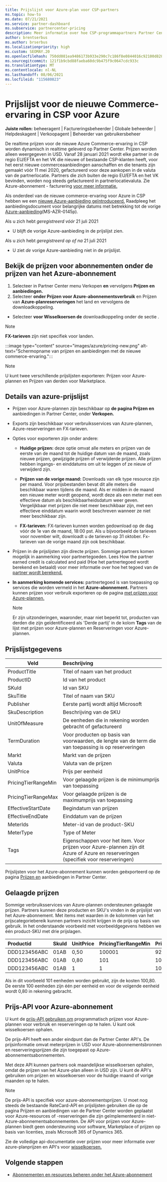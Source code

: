 ```yaml
---
title: Prijslijst voor Azure-plan voor CSP-partners
ms.topic: how-to
ms.date: 07/21/2021
ms.service: partner-dashboard
ms.subservice: partnercenter-pricing
description: Meer informatie over hoe CSP-programmapartners Partner Center om de prijslijst voor abonnementen onder het Azure-plan te bekijken.
author: brentserbus
ms.author: brserbus
ms.localizationpriority: high
ms.custom: SEOMAY.20
ms.openlocfilehash: 750dd081ea9486173b933e290c7c186f8e0844016c92100d828f1fdc0fa765b5
ms.sourcegitcommit: 121f1b9cbd88faeba60dc9b475f9c0647cdc933c
ms.translationtype: MT
ms.contentlocale: nl-NL
ms.lasthandoff: 08/06/2021
ms.locfileid: "115680823"
---
```

# <a name="price-list-for-the-new-commerce-experience-in-csp-for-azure"></a>Prijslijst voor de nieuwe Commerce-ervaring in CSP voor Azure

**Juiste rollen:** beheeragent | Factureringsbeheerder | Globale beheerder | Helpdeskagent | Verkoopagent | Beheerder van gebruikersbeheer

De realtime prijzen voor de nieuwe Azure Commerce-ervaring in CSP worden dynamisch in realtime geleverd op Partner Center. Prijzen worden alleen weergegeven in USD. Vanaf 28 januari 2021 wordt elke partner in de regio EU/EFTA en het VK die nieuwe of bestaande CSP-klanten heeft, voor het eerst nieuwe commerceaanbiedingen aanschaffen en die tenants zijn gemaakt vóór 11 mei 2020, gefactureerd voor deze aankopen in de valuta van de partnerlocatie. Partners die zich buiten de regio EU/EFTA en het VK bevinden, worden nog steeds gefactureerd in partnerlocatievaluta. Zie Azure-abonnement - facturering [voor meer informatie.](azure-plan-billing.md)

Als onderdeel van de nieuwe commerce-ervaring voor Azure in CSP hebben we een [nieuwe Azure-aanbieding geïntroduceerd.](./azure-plan-lp.md) Raadpleeg het aanbiedingsdocument voor belangrijke datums met betrekking tot de vorige [Azure-aanbieding](https://go.microsoft.com/fwlink/p/?linkid=2164140)(MS-AZR-0145p).

Als u zich hebt *geregistreerd vóór* 21 juli 2021
- U blijft de vorige Azure-aanbieding in de prijslijst zien.

Als u zich hebt *geregistreerd op of na* 21 juli 2021
- U ziet *de* vorige Azure-aanbieding niet in de prijslijst.

## <a name="see-pricing-for-subscriptions-under-the-azure-plan-pricing"></a>Bekijk de prijzen voor abonnementen onder de prijzen van het Azure-abonnement

1.  Selecteer in Partner Center menu Verkopen **en** vervolgens **Prijzen en aanbiedingen.**
2.  Selecteer **onder Prijzen voor Azure-abonnementsverbruik** en Prijzen van **Azure-planreserveringen** het land en vervolgens de downloadkoppeling.
   - Selecteer **voor Wisselkoersen de** downloadkoppeling onder de sectie .

   > [!NOTE] 
   > **FX-tarieven** zijn niet specifiek voor landen.

   :::image type="content" source="images/azure/pricing-new.png" alt-text="Schermopname van prijzen en aanbiedingen met de nieuwe commerce-ervaring.":::

   > [!NOTE] 
   > U kunt twee verschillende prijslijsten exporteren: Prijzen voor Azure-plannen en Prijzen van derden voor Marketplace.

## <a name="azure-price-list-specifics"></a>Details van azure-prijslijst

- Prijzen voor Azure-plannen zijn beschikbaar op **de pagina Prijzen en** aanbiedingen in Partner Center, onder **Verkopen.**

- Exports zijn beschikbaar voor verbruiksservices van Azure-plannen, Azure-reserveringen en FX-tarieven.

- Opties voor exporteren zijn onder andere:

  - **Huidige prijzen:** deze optie omvat alle meters en prijzen van de eerste van de maand tot de huidige datum van de maand, zoals nieuwe prijzen, gewijzigde prijzen of verwijderde prijzen. Alle prijzen hebben ingangs- en einddatums om uit te leggen of ze nieuw of verwijderd zijn.

  - **Prijzen van de vorige maand:** Downloads van elk type resource zijn per maand. Voor prijsbestanden bevat dit alle meters die beschikbaar waren tijdens die maand. Als er midden in de maand een nieuwe meter wordt geopend, wordt deze als een meter met een effectieve datum als beschikbaarheidsdatum weer geven. Vergelijkbaar met prijzen die niet meer beschikbaar zijn, met een effectieve einddatum waarin wordt beschreven wanneer ze niet meer beschikbaar zijn.

  - **FX-tarieven:** FX-tarieven kunnen worden gedownload op de dag vóór de 1e van de maand, 18:00 pst. Als u bijvoorbeeld de tarieven voor november wilt, downloadt u de tarieven op 31 oktober. Fx-tarieven van de vorige maand zijn ook beschikbaar.

- Prijzen in de prijslijsten zijn directe prijzen. Sommige partners komen mogelijk in aanmerking voor partnertegoeden. Lees How the partner earned credit is calculated and paid (Hoe het partnertegoed wordt berekend en betaald) voor meer informatie over hoe het tegoed van de [partner wordt berekend.](partner-earned-credit-explanation.md)

- **In aanmerking komende services:** partnertegoed is van toepassing op services die worden vermeld in het **Azure-abonnement.** Partners kunnen prijzen voor verbruik exporteren op de pagina [met prijzen voor Azure-plannen.](https://partner.microsoft.com/commerce/sales)
   > [!NOTE]
   > Er zijn uitzonderingen, waaronder, maar niet beperkt tot, producten van derden die zijn geïdentificeerd als 'Derde partij' in de kolom **Tags** van de lijst met prijzen voor Azure-plannen en Reserveringen voor Azure-plannen.

## <a name="price-list-data"></a>Prijslijstgegevens

|**Veld**   |**Beschrijving**   |
|--------------------------|:---------------------------|
|ProductTitle  |Titel of naam van het product|
|ProductID   |Id van het product|
|SKuId|Id van SKU|
|SkuTitle|Titel of naam van SKU|
|Publisher|Eerste partij wordt altijd Microsoft|
|SkuDescription|Beschrijving van de SKU|
|UnitOfMeasure|De eenheden die in rekening worden gebracht of gefactureerd|
|TermDuration|Voor producten op basis van voorwaarden, de lengte van de term die van toepassing is op reserveringen|
|Markt|Markt van de prijzen|
|Valuta|Valuta van de prijzen|
|UnitPrice|Prijs per eenheid|
|PricingTierRangeMin|Voor gelaagde prijzen is de minimumprijs van toepassing|
|PricingTierRangeMax|Voor gelaagde prijzen is de maximumprijs van toepassing|
|EffectiveStartDate|Begindatum van prijzen|
|EffectiveEndDate|Einddatum van de prijzen|
|MeterIds|Meter-id van de product-SKU|
|MeterType|Type of Meter|
|Tags|Eigenschappen voor het item. Voor prijzen voor Azure-plannen zijn dit Azure of Azure en reserveringen (specifiek voor reserveringen)|

Prijslijsten voor het Azure-abonnement kunnen worden geëxporteerd op de pagina [Prijzen en](https://partner.microsoft.com/dashboard/sell/pricingandoffers) aanbiedingen in Partner Center.

## <a name="tiered-pricing"></a>Gelaagde prijzen

Sommige verbruiksservices van Azure-plannen ondersteunen gelaagde prijzen. Partners kunnen deze producten en SKU's vinden in de prijslijst van het Azure-abonnement. Met items met waarden in de kolommen van het prijscategoriebereik kunnen partners inzicht krijgen in de prijs op basis van gebruik. In het onderstaande voorbeeld met voorbeeldgegevens hebben we één product-SKU met drie prijslagen.

|**Productid**   |**SkuId**   |**UnitPrice**   |**PricingTierRangeMin**   |**PricingTierRangeMax**   |
|:---------------|:-----------|:---------------|:-------------------------|:-------------------------|
|DDD123456ABC|01AB|0,50|100001|9223372036854780000|
|DDD123456ABC|01AB|0,80|101|100000|
|DDD123456ABC|01AB|1|1|100|

Als in dit voorbeeld 101 eenheden worden gebruikt, zijn de kosten 100,80. De eerste 100 eenheden zijn één per eenheid en voor de volgende eenheid wordt 0,80 in rekening gebracht.

## <a name="pricing-api-for-azure-plan"></a>Prijs-API voor Azure-abonnement

U kunt de [prijs-API gebruiken om](/partner/develop/pricing) programmatisch prijzen voor Azure-plannen voor verbruik en reserveringen op te halen. U kunt ook wisselkoersen ophalen.

De prijs-API heeft een ander eindpunt dan de Partner Center API's. De prijsinformatie omvat meterprijzen in USD voor Azure-abonnementsbronnen en reserveringsprijzen die zijn toegepast op Azure-abonnementsabonnementen.

Met deze API kunnen partners ook maandelijkse wisselkoersen ophalen, omdat de prijzen van het Azure-plan alleen in USD zijn. U kunt de API's gebruiken om prijzen en wisselkoersen voor de huidige maand of vorige maanden op te halen.

> [!NOTE]
> De prijs-API is specifiek voor azure-abonnementsprijzen. U moet nog steeds de bestaande RateCard-API en prijslijsten gebruiken die op de pagina Prijzen en aanbiedingen van de Partner Center worden geplaatst voor Azure-resources of -reserveringen die zijn geïmplementeerd in niet-Azure-abonnementsabonnementen. De API voor prijzen voor Azure-plannen biedt geen ondersteuning voor software, Marketplace of prijzen op basis van licenties, zoals Microsoft 365 of Dynamics 365.

Zie de volledige api-documentatie over prijzen voor meer informatie over azure-planprijzen en API's voor [wisselkoersen.](/partner/develop/pricing)

## <a name="next-steps"></a>Volgende stappen

- [Abonnementen en resources beheren onder het Azure-abonnement](azure-plan-manage.md)

